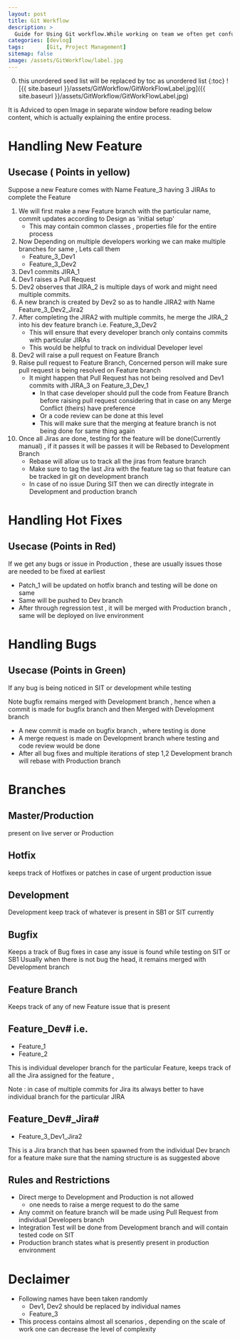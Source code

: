 ```yaml
---
layout: post
title: Git Workflow
description: >
  Guide for Using Git workflow.While working on team we often get confused with mutliple branches and a proper managment gets lacking , however with Git Workflow we can get very productive just as team starts following a single workflow.
categories: [devlog]
tags:       [Git, Project Management]
sitemap: false
image: /assets/GitWorkflow/label.jpg
---
```

0. this unordered seed list will be replaced by toc as unordered list
{:toc}
![{{ site.baseurl }}/assets/GitWorkflow/GitWorkFlowLabel.jpg]({{ site.baseurl }}/assets/GitWorkflow/GitWorkFlowLabel.jpg)

It is Adviced to open Image in separate window before reading below content, which is actually explaining the entire process.

# Handling New Feature

## Usecase ( Points in yellow)

Suppose a new Feature comes with Name Feature_3 having 3 JIRAs
to complete the Feature

1. We will first make a new Feature branch with the particular
name, commit updates according to Design as 'initial setup'
    - This may contain common classes , properties file for
    the entire process
2. Now Depending on multiple developers working we can
make multiple branches for same , Lets call them
    - Feature_3_Dev1
    - Feature_3_Dev2
3. Dev1 commits JIRA_1
4. Dev1 raises a Pull Request
5. Dev2 observes that JIRA_2 is multiple days of work and
might need multiple commits.
6. A new branch is created by Dev2 so as to handle JIRA2 with
Name Feature_3_Dev2_Jira2
7. After completing the JIRA2 with multiple commits, he merge
the JIRA_2 into his dev feature branch i.e. Feature_3_Dev2
    - This will ensure that every developer branch only
    contains commits with particular JIRAs
    - This would be helpful to track on individual Developer
    level
8. Dev2 will raise a pull request on Feature Branch
9. Raise pull request to Feature Branch, Concerned person will
make sure pull request is being resolved on Feature branch
    - It might happen that Pull Request has not being
    resolved and Dev1 commits with JIRA_3 on
    Feature_3_Dev_1
        - In that case developer should pull the
        code from Feature Branch before raising
        pull request considering that in case on
        any Merge Conflict (theirs) have
        preference
        - Or a code review can be done at this
        level
        - This will make sure that the merging at
        feature branch is not being done for same
        thing again
10. Once all Jiras are done, testing for the feature will be
done(Currently manual) , if it passes it will be passes it will
be Rebased to Development Branch
    - Rebase will allow us to track all the jiras from feature
    branch
    - Make sure to tag the last Jira with the feature tag so
    that feature can be tracked in git on development
    branch
    - In case of no issue During SIT then we can directly
    integrate in Development and production branch

# Handling Hot Fixes

## Usecase (Points in Red)

If we get any bugs or issue in Production , these are usually issues
those are needed to be fixed at earliest

- Patch_1 will be updated on hotfix branch and testing will be
done on same
- Same will be pushed to Dev branch
- After through regression test , it will be merged with
Production branch , same will be deployed on live
environment

# Handling Bugs

## Usecase (Points in Green)

If any bug is being noticed in SIT or development while testing

Note bugfix remains merged with Development branch , hence when
a commit is made for bugfix branch and then Merged with
Development branch

- A new commit is made on bugfix branch , where testing is
done
- A merge request is made on Development branch where
testing and code review would be done
- After all bug fixes and multiple iterations of step 1,2
Development branch will rebase with Production branch

# Branches

## Master/Production

present on live server or Production

## Hotfix

keeps track of Hotfixes or patches in case of urgent production issue

## Development

Development keep track of whatever is present in SB1 or
SIT currently

## Bugfix

Keeps a track of Bug fixes in case any issue is found
while testing on SIT or SB1
Usually when there is not bug the head, it remains
merged with Development branch

## Feature Branch

Keeps track of any of new Feature issue that is present

## Feature_Dev# i.e.

- Feature_1
- Feature_2

This is individual developer branch for the
particular Feature, keeps track of all the Jira
assigned for the feature ,

Note : in case of multiple commits for Jira its always
better to have individual branch for the particular JIRA

## Feature_Dev#_Jira#

- Feature_3_Dev1_Jira2

This is a Jira branch that has been spawned from the
individual Dev branch for a feature make sure that the
naming structure is as suggested above

## Rules and Restrictions

- Direct merge to Development and Production is not allowed
    - one needs to raise a merge request to do the same
- Any commit on feature branch will be made using Pull
Request from individual Developers branch
- Integration Test will be done from Development branch and
will contain tested code on SIT
- Production branch states what is presently present in
production environment

# Declaimer

- Following names have been taken randomly
    - Dev1, Dev2 should be replaced by individual names
    - Feature_3
- This process contains almost all scenarios , depending on the
scale of work one can decrease the level of complexity

